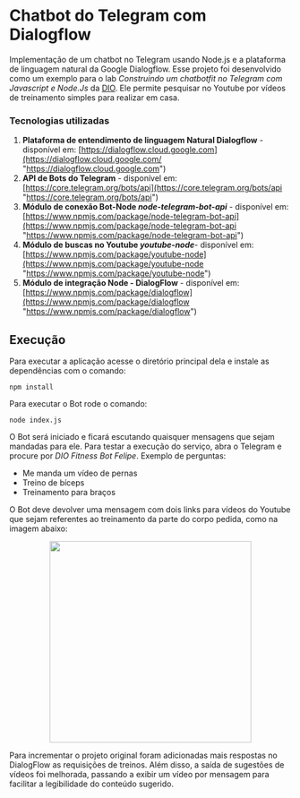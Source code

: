 # Chatbot do Telegram com Dialogflow

Implementação de um chatbot no Telegram usando Node.js e a plataforma de linguagem natural da Google Dialogflow. Esse projeto foi desenvolvido como um exemplo para o lab *Construindo um chatbotfit no Telegram com Javascript e Node.Js* da [DIO](https://digitalinnovation.one/ "DIO"). Ele permite pesquisar no Youtube por vídeos de treinamento simples para realizar em casa.

### Tecnologias utilizadas

1. **Plataforma de entendimento de linguagem Natural Dialogflow** - disponível em:  [https://dialogflow.cloud.google.com](https://dialogflow.cloud.google.com/ "https://dialogflow.cloud.google.com")
2. **API de Bots do Telegram** - disponível em: [https://core.telegram.org/bots/api](https://core.telegram.org/bots/api "https://core.telegram.org/bots/api")
3. **Módulo de conexão Bot-Node *node-telegram-bot-api*** - disponível em: [https://www.npmjs.com/package/node-telegram-bot-api](https://www.npmjs.com/package/node-telegram-bot-api "https://www.npmjs.com/package/node-telegram-bot-api")
4. **Módulo de buscas no Youtube *youtube-node***- disponível em: [https://www.npmjs.com/package/youtube-node](https://www.npmjs.com/package/youtube-node "https://www.npmjs.com/package/youtube-node")
5. **Módulo de integração Node - DialogFlow** - disponível em: [https://www.npmjs.com/package/dialogflow](https://www.npmjs.com/package/dialogflow "https://www.npmjs.com/package/dialogflow")

## Execução

Para executar a aplicação acesse o diretório principal dela e instale as dependências com o comando:

`npm install`

Para executar o Bot rode o comando:

`node index.js`

O Bot será iniciado e ficará escutando quaisquer mensagens que sejam mandadas para ele. Para testar a execução do serviço, abra o Telegram e procure por *DIO Fitness Bot Felipe*. Exemplo de perguntas:

- Me manda um vídeo de pernas
- Treino de bíceps
- Treinamento para braços

O Bot deve devolver uma mensagem com dois links para vídeos do Youtube que sejam referentes ao treinamento da parte do corpo pedida, como na imagem abaixo:

<p style=" text-align: center;"><img src="https://firebasestorage.googleapis.com/v0/b/repository-c12c5.appspot.com/o/Resposta%20Bot%20Telegram.png?alt=media&token=972198d9-d5f3-4164-92f3-adc41be57e7a" height="360"></p>

Para incrementar o projeto original foram adicionadas mais respostas no DialogFlow as requisições de treinos. Além disso, a saída de sugestões de vídeos foi melhorada, passando a exibir um vídeo por mensagem para facilitar a legibilidade do conteúdo sugerido.